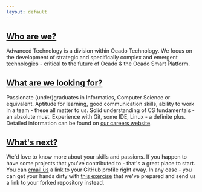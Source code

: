 ```yaml
---
layout: default
---
```


## [Who are we?](https://careers.ocadogroup.com/locations/europe/development-centre-sofia)

Advanced Technology is a division within Ocado Technology. We focus on the development of strategic and specifically complex and emergent technologies - critical to the future of Ocado & the Ocado Smart Platform.

## [What are we looking for?](https://careers.ocadogroup.com/jobs?locations=Sofia&size=10&sort=relevance&areas=Development_Engineering)

Passionate (under)graduates in Informatics, Computer Science or equivalent. Aptitude for learning, good communication skills, ability to work in a team - these all matter to us. Solid understanding of CS fundamentals - an absolute must. Experience with Git, some IDE, Linux - a definite plus. Detailed information can be found on [our careers website](https://careers.ocadogroup.com/jobs?locations=Sofia&size=10&sort=relevance&areas=Development_Engineering).

## [What's next?](https://github.com/martinlakov/gh-pages-tryout/blob/main/README.md)

We'd love to know more about your skills and passions. If you happen to have some projects that you've contributed to - that's a great place to start. You can [email us](mailto:emerging-talents-2024-at-XD@ocado.com) a link to your GitHub profile right away. In any case - you can get your hands dirty with [this exercise](https://github.com/martinlakov/gh-pages-tryout/blob/main/README.md) that we've prepared and send us a link to your forked repository instead.